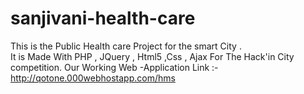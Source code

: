 # sanjivani-health-care
This is the Public Health care Project for the smart City .  
It is Made With PHP , JQuery , Html5 ,Css , Ajax For The Hack'in City competition.
Our Working Web -Application Link :- http://qotone.000webhostapp.com/hms 
